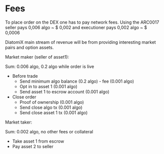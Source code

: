 # Fees

To place order on the DEX one has to pay network fees. Using the ARC0017 seller pays 0,006 algo \~ $ 0,002 and executioner pays 0,002 algo \~ $ 0,0006

DiatomiX main stream of revenue will be from providing interesting market pairs and option assets.

Market maker (seller of asset1):

Sum: 0.006 algo, 0.2 algo while order is live

* Before trade&#x20;
  * Send minimum algo balance (0.2 algo) - fee (0.001 algo)
  * Opt in to asset 1 (0.001 algo)
  * Send asset 1 to escrow account (0.001 algo)
* Close order
  * Proof of ownership (0.001 algo)
  * Send close algo tx  (0.001 algo)
  * Send close asset 1 tx  (0.001 algo)

Market taker:

Sum: 0.002 algo, no other fees or collateral

* Take asset 1 from escrow&#x20;
* Pay asset 2 to seller
